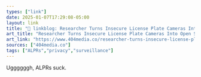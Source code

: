 ```yaml
---
types: ["link"]
date: 2025-01-07T17:29:08-05:00
layout: link
title: "🔗 linkblog: Researcher Turns Insecure License Plate Cameras Into Open Source Surveillance Tool'"
art_title: "Researcher Turns Insecure License Plate Cameras Into Open Source Surveillance Tool"
art_link: "https://www.404media.co/researcher-turns-insecure-license-plate-cameras-into-open-source-surveillance-tool/"
sources: ["404media.co"]
tags: ["ALPRs","privacy","surveillance"]
---
```

Uggggggh, ALPRs suck.
